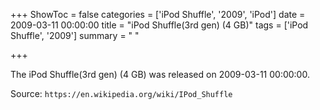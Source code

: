 +++
ShowToc = false
categories = ['iPod Shuffle', '2009', 'iPod']
date = 2009-03-11 00:00:00
title = "iPod Shuffle(3rd gen) (4 GB)"
tags = ['iPod Shuffle', '2009']
summary = " "

+++

The iPod Shuffle(3rd gen) (4 GB) was released on 2009-03-11 00:00:00.

Source: `https://en.wikipedia.org/wiki/IPod_Shuffle`


